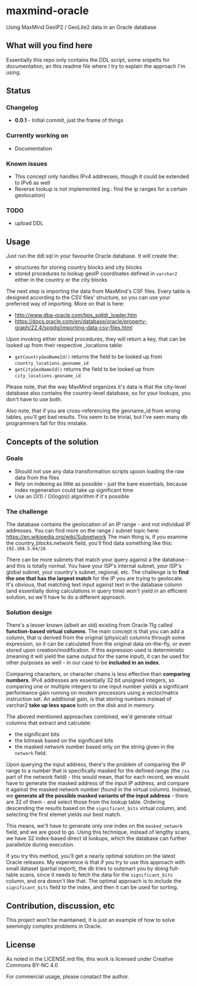 # maxmind-oracle
Using MaxMind GeoIP2 / GeoLite2 data in an Oracle database

## What will you find here
Essentially this repo only contains the DDL script, some snipetts for documentation, an this readme file where I try to explain the approach I'm using.

## Status

### Changelog

- **0.0.1** - Initial commit, just the frame of things

### Currently working on

- Documentation

### Known issues

- This concept only handles IPv4 addresses, though it could be extended to IPv6 as well
- Reverse lookup is not implemented (eg.: find the ip ranges for a certain geolocation)

### TODO

- upload DDL

## Usage

Just run the ddl.sql in your favourite Oracle database. It will create the:

- structures for storing country blocks and city blocks
- stored procedures to lookup geoIP coordinates defined in `varchar2` either in the country or the city blocks

The next step is importing the data from MaxMind's CSF files. Every table is designed according to the CSV files' structure, so you can use your preferred way of importing. More on that is here: 

- http://www.dba-oracle.com/tips_sqlldr_loader.htm
- https://docs.oracle.com/en/database/oracle/property-graph/22.4/spgdg/importing-data-csv-files.html

Upon invoking either stored procedures, they will return a key, that can be looked up from their respective _locations table:

- `getCountryGeoNameId()` returns the field to be looked up from `country_locations.geoname_id`
- `getCityGeoNameId()` returns the field to be looked up from `city_locations.geoname_id`

Please note, that the way MaxMind organizes it's data is that the city-level database also contains the country-level database, so for your lookups, you don't have to use both.

Also note, that if you are cross-referencing the geoname_id from wrong tables, you'll get bad results. This seem to be trivial, but I've seen many db programmers fall for this mistake.

## Concepts of the solution

### Goals

- Should not use any data transformation scripts upoon loading the raw data from the files
- Rely on indexing as little as possible - just the bare essentials, because index regeneration could take up significant time
- Use an O(1) / O(log(n)) algorithm if it's possible

### The challenge

The database contains the geolocation of an IP range - and not individual IP addresses. You can find more on the range / subnet topic here: https://en.wikipedia.org/wiki/Subnetwork The main thing is, if you examine the country_blocks.network field, you'll find data something like this: `192.168.5.64/26`

There can be more subnets that match your query against a the database - and this is totally normal. You have your ISP's internal subnet, your ISP's global subnet, your country's subnet, regional, etc. The challenge is to **find the one that has the largest match** for the IP you are trying to geolocate. It's obvious, that matching text input against text in the database column (and essentially doing calculations in query time) won't yield in an efficient solution, so we'll have to do a different approach.

### Solution design

There's a lesser known (albeit an old) existing from Oracle 11g called **function-based virtual columns**. The main concept is that you can add a column, that is derived from the original (physical) columns through some expression, so it can be calculated from the original data on-the-fly, or even stored upon creation/modification. If this expression used is deterministic (meaning it will yield the same output for the same input), it can be used for other purposes as well - in our case to be **included in an index**.

Comparing characters, or character chains is less effective than **comparing numbers**. IPv4 addresses are essentially 32 bit unsigned integers, so comparing one or multiple integers to one input number yields a significant performance gain running on modern processors using a vector/matrix instruction set. An additional gain, is that storing numbers instead of varchar2 **take up less space** both on the disk and in memory.

The aboved mentioned approaches combined, we'd generate virtual columns that extract and calculate:
- the significant bits
- the bitmask based on the significant bits
- the masked network number
based only on the string given in the `network` field.

Upon querying the input address, there's the problem of comparing the IP range to a number that is specifically masked for the defined range (the `/xx` part of the network field) - this would mean, that for each record, we would have to generate the masked address of the input IP address, and compare it against the masked network number (found in the virtual column). Instead, we **generate all the possible masked variants of the input address** - there are 32 of them - and select those from the lookup table. Ordering descending the results based on the `significant_bits` virtual column, and selecting the first elemet yields our best match.

This means, we'll have to generate only one index on the `masked_network` field, and we are good to go. Using this technique, instead of lengthy scans, we have 32 index-based direct id lookups, which the database can further parallelize during execution.

If you try this method, you'll get a nearly optimal solution on the latest Oracle releases. My experience is that if you try to use this approach with small dataset (partial import), the db tries to outsmart you by doing full-table scans, since it needs to fetch the data for the `significant_bits` column, and ora doesn't like that. The optimal approach is to include the `significant_bits` field to the index, and then it can be used for sorting.

## Contribution, discussion, etc

This project won't be maintained, it is just an example of how to solve seemingly complex problems in Oracle.

## License

As noted in the LICENSE.md file, this work is licensed under Creative Commons BY-NC 4.0

For commercial usage, please conatact the author.
